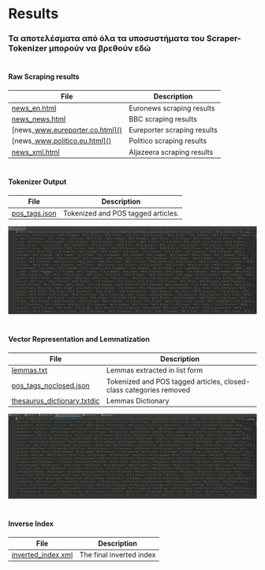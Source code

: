 # Results

### Τα αποτελέσματα από όλα τα υποσυστήματα του Scraper-Tokenizer μπορούν να βρεθούν εδώ

#

#### Raw Scraping results
| File    | Description |
| ----------- | ----------- |
| [news_en.html]()| Euronews scraping results |
| [news_news.html]()| BBC scraping results |
| [news_www.eureporter.co.html]()| Eureporter scraping results |
| [news_www.politico.eu.html]()| Politico scraping results |
| [news_xml.html]() | Aljazeera scraping results|
#
#### Tokenizer Output
| File    | Description |
| ----------- | ----------- |
| [pos_tags.json](https://github.com/evedour/scraper_tintin/blob/main/Scraper/NewsScrape/Results/pos_tags.json)| Tokenized and POS tagged articles. |
![](pos_tagged.jpg)
#

#### Vector Representation and Lemmatization
| File    | Description |
| ----------- | ----------- |
| [lemmas.txt]()| Lemmas extracted in list form |
| [pos_tags_noclosed.json]() | Tokenized and POS tagged articles, closed-class categories removed|
| [thesaurus_dictionary.txtdic]() | Lemmas Dictionary |
![](pos_tagged_noclosed.jpg)
#

#### Inverse Index
| File    | Description |
| ----------- | ----------- |
| [inverted_index.xml]()| The final inverted index |

